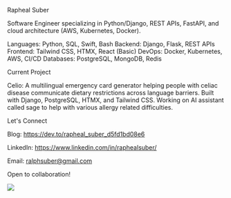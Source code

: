 Rapheal Suber


Software Engineer specializing in Python/Django, REST APIs, FastAPI, and cloud architecture (AWS, Kubernetes, Docker).


Languages: Python, SQL, Swift, Bash
Backend: Django, Flask, REST APIs
Frontend: Tailwind CSS, HTMX, React (Basic)
DevOps: Docker, Kubernetes, AWS, CI/CD
Databases: PostgreSQL, MongoDB, Redis

Current Project

Celio: A multilingual emergency card generator helping people with celiac disease communicate dietary restrictions across language barriers. Built with Django, PostgreSQL, HTMX, and Tailwind CSS. Working on AI assistant called sage to help with various allergy related difficulties.


Let's Connect

Blog: https://dev.to/rapheal_suber_d5fd1bd08e6

LinkedIn: https://www.linkedin.com/in/raphealsuber/

Email: ralphsuber@gmail.com

Open to collaboration! 

![](https://komarev.com/ghpvc/?username=manyworldss&color=yellowgreen)


